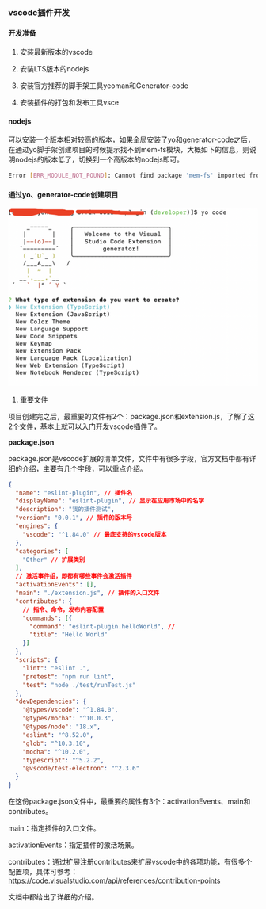 ### vscode插件开发

#### 开发准备

1. 安装最新版本的vscode

2. 安装LTS版本的nodejs

3. 安装官方推荐的脚手架工具yeoman和Generator-code

4. 安装插件的打包和发布工具vsce

#### nodejs

可以安装一个版本相对较高的版本，如果全局安装了yo和generator-code之后，在通过yo脚手架创建项目的时候提示找不到mem-fs模块，大概如下的信息，则说明nodejs的版本低了，切换到一个高版本的nodejs即可。

```bash
Error [ERR_MODULE_NOT_FOUND]: Cannot find package 'mem-fs' imported from /Users/a58/.nvm/versions/node/v14.16.0/lib/node_modules/yo/node_modules/yeoman-environment/dist/environment-base.js
```

#### 通过yo、generator-code创建项目

![初始化项目](./images/i5.png)

1. 重要文件

项目创建完之后，最重要的文件有2个：package.json和extension.js，了解了这2个文件，基本上就可以入门开发vscode插件了。

**package.json**

package.json是vscode扩展的清单文件，文件中有很多字段，官方文档中都有详细的介绍，主要有几个字段，可以重点介绍。

```json
{
  "name": "eslint-plugin", // 插件名
  "displayName": "eslint-plugin", // 显示在应用市场中的名字
  "description": "我的插件测试",
  "version": "0.0.1", // 插件的版本号
  "engines": {
    "vscode": "^1.84.0" // 最底支持的vscode版本
  },
  "categories": [
    "Other" // 扩展类别
  ],
  // 激活事件组，即都有哪些事件会激活插件
  "activationEvents": [],
  "main": "./extension.js", // 插件的入口文件
  "contributes": {
    // 指令、命令，发布内容配置
    "commands": [{
      "command": "eslint-plugin.helloWorld", // 
      "title": "Hello World"
    }]
  },
  "scripts": {
    "lint": "eslint .",
    "pretest": "npm run lint",
    "test": "node ./test/runTest.js"
  },
  "devDependencies": {
    "@types/vscode": "^1.84.0",
    "@types/mocha": "^10.0.3",
    "@types/node": "18.x",
    "eslint": "^8.52.0",
    "glob": "^10.3.10",
    "mocha": "^10.2.0",
    "typescript": "^5.2.2",
    "@vscode/test-electron": "^2.3.6"
  }
}
```

在这份package.json文件中，最重要的属性有3个：activationEvents、main和contributes。

main：指定插件的入口文件。

activationEvents：指定插件的激活场景。

contributes：通过扩展注册contributes来扩展vscode中的各项功能，有很多个配置项，具体可参考：https://code.visualstudio.com/api/references/contribution-points

文档中都给出了详细的介绍。


